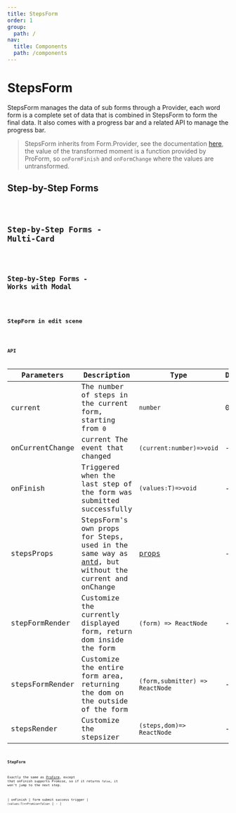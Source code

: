 ```yaml
---
title: StepsForm
order: 1
group:
  path: /
nav:
  title: Components
  path: /components
---
```


# StepsForm

StepsForm manages the data of sub forms through a Provider, each word form is a complete set of data that is combined in StepsForm to form the final data. It also comes with a progress bar and a related API to manage the progress bar.

> StepsForm inherits from Form.Provider, see the documentation [here](https://ant.design/components/form/#Form.Provider), the value of the transformed moment is a function provided by ProForm, so `onFormFinish` and `onFormChange` where the values are untransformed.

## Step-by-Step Forms

<code src="./demos/steps-from.tsx" height="532px"/>

## Step-by-Step Forms - Multi-Card

<code src="./demos/multi-card-step-form.tsx"  background="#f5f5f5" height="868px"/>

## Step-by-Step Forms - Works with Modal

<code src="./demos/modal-step-form.tsx"  background="#f5f5f5" height="32px"/>

## StepForm in edit scene

<code src="./demos/add-or-edit-step-form.tsx" height="532px" title="自定义分步表单按钮"/>

## API

| Parameters | Description | Type | Default |
| --- | --- | --- | --- |
| current | The number of steps in the current form, starting from `0` | `number` | 0 |
| onCurrentChange | current The event that changed | `(current:number)=>void` | - |
| onFinish | Triggered when the last step of the form was submitted successfully | `(values:T)=>void` | - |
| stepsProps | StepsForm's own props for Steps, used in the same way as [antd](https://ant.design/components/steps/), but without the current and onChange | [ props](https://ant.design/components/steps/#API) | - |
| stepFormRender | Customize the currently displayed form, return dom inside the form | `(form) => ReactNode` | - |
| stepsFormRender | Customize the entire form area, returning the dom on the outside of the form | `(form,submitter) => ReactNode` | - |
| stepsRender | Customize the stepsizer | `(steps,dom)=> ReactNode` | - |

### StepForm

Exactly the same as [ProForm](/components/form), except that onFinish supports Promise, so if it returns `false`, it won't jump to the next step.

| onFinish | form submit success trigger | `(values:T)=>Promise<false>` | - |
